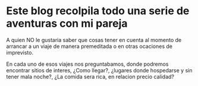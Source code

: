 # Este blog recolpila todo una serie de aventuras con mi pareja

A quien NO le gustaria saber que cosas tener en cuenta al momento de arrancar a un viaje de manera premeditada o en otras ocaciones de imprevisto. 

En cada uno de esos viajes nos preguntabamos, donde podremos encontrar sitios de interes, ¿Como llegar?, ¿lugares donde hospedarse y sin tener mala noche?, ¿La comida sera rica, en relacion precio calidad?